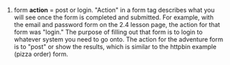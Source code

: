 1. form <strong>action</strong> = post or login. "Action" in a form tag describes what you will see once the form is completed and submitted. For example, with the email and password form on the 2.4 lesson page, the action for that form was "login." The purpose of filling out that form is to login to whatever system you need to go onto. The action for the adventure form is to "post" or show the results, which is similar to the httpbin example (pizza order) form.
